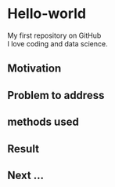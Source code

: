 # Hello-world
My first repository on GitHub  
I love coding and data science.
## Motivation

## Problem to address

## methods used

## Result

## Next ...
